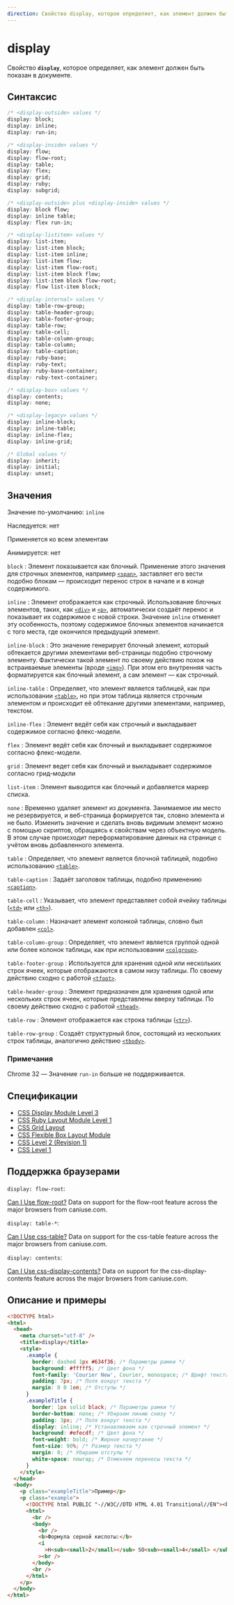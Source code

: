 ```yaml
---
direction: Свойство display, которое определяет, как элемент должен быть показан в документе
---
```


# display

Свойство **`display`**, которое определяет, как элемент должен быть показан в документе.

## Синтаксис

```css
/* <display-outside> values */
display: block;
display: inline;
display: run-in;

/* <display-inside> values */
display: flow;
display: flow-root;
display: table;
display: flex;
display: grid;
display: ruby;
display: subgrid;

/* <display-outside> plus <display-inside> values */
display: block flow;
display: inline table;
display: flex run-in;

/* <display-listitem> values */
display: list-item;
display: list-item block;
display: list-item inline;
display: list-item flow;
display: list-item flow-root;
display: list-item block flow;
display: list-item block flow-root;
display: flow list-item block;

/* <display-internal> values */
display: table-row-group;
display: table-header-group;
display: table-footer-group;
display: table-row;
display: table-cell;
display: table-column-group;
display: table-column;
display: table-caption;
display: ruby-base;
display: ruby-text;
display: ruby-base-container;
display: ruby-text-container;

/* <display-box> values */
display: contents;
display: none;

/* <display-legacy> values */
display: inline-block;
display: inline-table;
display: inline-flex;
display: inline-grid;

/* Global values */
display: inherit;
display: initial;
display: unset;
```

## Значения

Значение по-умолчанию: `inline`

Наследуется: нет

Применяется ко всем элементам

Анимируется: нет

`block`
: Элемент показывается как блочный. Применение этого значения для строчных элементов, например [`<span>`](/html/span/), заставляет его вести подобно блокам — происходит перенос строк в начале и в конце содержимого.

`inline`
: Элемент отображается как строчный. Использование блочных элементов, таких, как [`<div>`](/html/div/) и [`<p>`](/html/p/), автоматически создаёт перенос и показывает их содержимое с новой строки. Значение `inline` отменяет эту особенность, поэтому содержимое блочных элементов начинается с того места, где окончился предыдущий элемент.

`inline-block`
: Это значение генерирует блочный элемент, который обтекается другими элементами веб-страницы подобно строчному элементу. Фактически такой элемент по своему действию похож на встраиваемые элементы (вроде [`<img>`](/html/img/)). При этом его внутренняя часть форматируется как блочный элемент, а сам элемент — как строчный.

`inline-table`
: Определяет, что элемент является таблицей, как при использовании [`<table>`](/html/table/), но при этом таблица является строчным элементом и происходит её обтекание другими элементами, например, текстом.

`inline-flex`
: Элемент ведёт себя как строчный и выкладывает содержимое согласно флекс-модели.

`flex`
: Элемент ведёт себя как блочный и выкладывает содержимое согласно флекс-модели.

`grid`
: Элемент ведет себя как блочный и выкладывает содержимое согласно грид-модкли

`list-item`
: Элемент выводится как блочный и добавляется маркер списка.

`none`
: Временно удаляет элемент из документа. Занимаемое им место не резервируется, и веб-страница формируется так, словно элемента и не было. Изменить значение и сделать вновь видимым элемент можно с помощью скриптов, обращаясь к свойствам через объектную модель. В этом случае происходит переформатирование данных на странице с учётом вновь добавленного элемента.

`table`
: Определяет, что элемент является блочной таблицей, подобно использованию [`<table>`](/html/table/).

`table-caption`
: Задаёт заголовок таблицы, подобно применению [`<caption>`](/html/caption/).

`table-cell`
: Указывает, что элемент представляет собой ячейку таблицы ([`<td>`](/html/td/) или [`<th>`](/html/th/)).

`table-column`
: Назначает элемент колонкой таблицы, словно был добавлен [`<col>`](/html/col/).

`table-column-group`
: Определяет, что элемент является группой одной или более колонок таблицы, как при использовании [`<colgroup>`](/html/colgroup/).

`table-footer-group`
: Используется для хранения одной или нескольких строк ячеек, которые отображаются в самом низу таблицы. По своему действию сходно с работой [`<tfoot>`](/html/tfoot/).

`table-header-group`
: Элемент предназначен для хранения одной или нескольких строк ячеек, которые представлены вверху таблицы. По своему действию сходно с работой [`<thead>`](/html/thead/).

`table-row`
: Элемент отображается как строка таблицы ([`<tr>`](/html/tr/)).

`table-row-group`
: Создаёт структурный блок, состоящий из нескольких строк таблицы, аналогично действию [`<tbody>`](/html/tbody/).

### Примечания

Chrome 32 — Значение `run-in` больше не поддерживается.

## Спецификации

- [CSS Display Module Level 3](http://dev.w3.org/csswg/css-display/#display)
- [CSS Ruby Layout Module Level 1](http://dev.w3.org/csswg/css-ruby/#display)
- [CSS Grid Layout](http://dev.w3.org/csswg/css-grid/#grid-declaration0)
- [CSS Flexible Box Layout Module](http://dev.w3.org/csswg/css3-flexbox/#flex-containers)
- [CSS Level 2 (Revision 1)](http://www.w3.org/TR/CSS2/visuren.html#display-prop)
- [CSS Level 1](http://www.w3.org/TR/CSS1/#display)

## Поддержка браузерами

`display: flow-root`:

<p class="ciu_embed" data-feature="flow-root" data-periods="future_1,current,past_1,past_2">
  <a href="http://caniuse.com/#feat=flow-root">Can I Use flow-root?</a> Data on support for the flow-root feature across the major browsers from caniuse.com.
</p>

`display: table-*`:

<p class="ciu_embed" data-feature="css-table" data-periods="future_1,current,past_1,past_2">
  <a href="http://caniuse.com/#feat=css-table">Can I Use css-table?</a> Data on support for the css-table feature across the major browsers from caniuse.com.
</p>

`display: contents`:

<p class="ciu_embed" data-feature="css-display-contents" data-periods="future_1,current,past_1,past_2">
  <a href="http://caniuse.com/#feat=css-display-contents">Can I Use css-display-contents?</a> Data on support for the css-display-contents feature across the major browsers from caniuse.com.
</p>

## Описание и примеры

```html
<!DOCTYPE html>
<html>
  <head>
    <meta charset="utf-8" />
    <title>display</title>
    <style>
      .example {
        border: dashed 1px #634f36; /* Параметры рамки */
        background: #fffff5; /* Цвет фона */
        font-family: 'Courier New', Courier, monospace; /* Шрифт текста */
        padding: 7px; /* Поля вокруг текста */
        margin: 0 0 1em; /* Отступы */
      }
      .exampleTitle {
        border: 1px solid black; /* Параметры рамки */
        border-bottom: none; /* Убираем линию снизу */
        padding: 3px; /* Поля вокруг текста */
        display: inline; /* Устанавливаем как строчный элемент */
        background: #efecdf; /* Цвет фона */
        font-weight: bold; /* Жирное начертание */
        font-size: 90%; /* Размер текста */
        margin: 0; /* Убираем отступы */
        white-space: nowrap; /* Отменяем переносы текста */
      }
    </style>
  </head>
  <body>
    <p class="exampleTitle">Пример</p>
    <p class="example">
      <!DOCTYPE html PUBLIC "-//W3C//DTD HTML 4.01 Transitional//EN"><br />
      <html>
        <br />
        <body>
          <br />
          <b>Формула серной кислоты:</b>
          <i
            >H<sub><small>2</small></sub> SO<sub><small>4</small> </sub></i
          ><br />
        </body>
        <br />
      </html>
    </p>
  </body>
</html>
```
